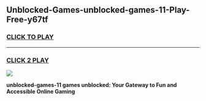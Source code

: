 
## Unblocked-Games-unblocked-games-11-Play-Free-y67tf
<h3>
<a href="https://premium76.site?title=unblocked-games-11&ref=17A">CLICK TO PLAY</a></h3>
<hr>

<h3>
<a href="https://premium76.site?title=unblocked-games-11&ref=17A">CLICK 2 PLAY</a>
  
</h3>

<a href="https://premium76.site?title=unblocked-games-11&ref=17A"><img src="https://clearcache.store/games.png"></a>


**unblocked-games-11 games unblocked: Your Gateway to Fun and Accessible Online Gaming**
